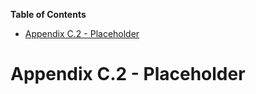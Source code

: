 <!-- START doctoc generated TOC please keep comment here to allow auto update -->
<!-- DON'T EDIT THIS SECTION, INSTEAD RE-RUN doctoc TO UPDATE -->
**Table of Contents**

- [Appendix C.2 - Placeholder](#appendix-c2---placeholder)

<!-- END doctoc generated TOC please keep comment here to allow auto update -->

# Appendix C.2 - Placeholder
